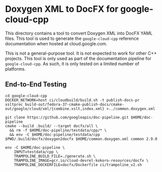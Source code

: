 # Doxygen XML to DocFX for google-cloud-cpp

This directory contains a tool to convert Doxygen XML into DocFX YAML files.
This tool is used to generate the `google-cloud-cpp` reference documentation
when hosted at cloud.google.com.

This is not a general-purpose tool. It is not expected to work for other C++
projects. This tool is only used as part of the documentation pipeline for
`google-cloud-cpp`. As such, it is only tested on a limited number of platforms.

## End-to-End Testing

```
cd google-cloud-cpp
DOCKER_NETWORK=host ci/cloudbuild/build.sh -t publish-docs-pr
xsltproc build-out/fedora-37-cmake-publish-docs/cmake-out/google/cloud/xml/{combine.xslt,index.xml} >../common.doxygen.xml

git clone https://github.com/googleapis/doc-pipeline.git $HOME/doc-pipeline
cmake --build .build/ --target docfx/all \
  && rm -f $HOME/doc-pipeline/testdata/cpp/* \
  && env -C $HOME/doc-pipeline/testdata/cpp $PWD/.build/docfx/doxygen2docfx $HOME/common.doxygen.xml common 2.9.0

env -C $HOME/doc-pipeline \
    INPUT=testdata/cpp \
    TRAMPOLINE_BUILD_FILE=./generate.sh \
    TRAMPOLINE_IMAGE=gcr.io/cloud-devrel-kokoro-resources/docfx \
    TRAMPOLINE_DOCKERFILE=docfx/Dockerfile ci/trampoline_v2.sh
```
